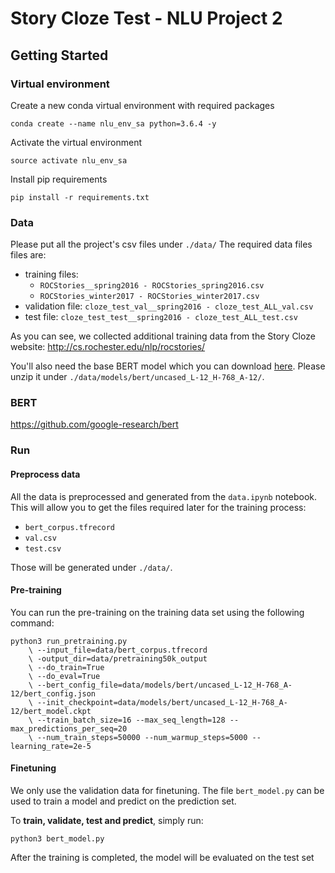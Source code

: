 # Story Cloze Test - NLU Project 2

## Getting Started

### Virtual environment

Create a new conda virtual environment with required packages

```
conda create --name nlu_env_sa python=3.6.4 -y
```

Activate the virtual environment

```
source activate nlu_env_sa
```

Install pip requirements

```
pip install -r requirements.txt
```

### Data
Please put all the project's csv files under `./data/`
The required data files files are:
- training files:
  - `ROCStories__spring2016 - ROCStories_spring2016.csv`
  - `ROCStories_winter2017 - ROCStories_winter2017.csv`
- validation file: `cloze_test_val__spring2016 - cloze_test_ALL_val.csv`
- test file: `cloze_test_test__spring2016 - cloze_test_ALL_test.csv`

As you can see, we collected additional training data from the Story Cloze website: http://cs.rochester.edu/nlp/rocstories/

You'll also need the base BERT model which you can download [here](https://storage.googleapis.com/bert_models/2018_10_18/uncased_L-12_H-768_A-12.zip).
Please unzip it under `./data/models/bert/uncased_L-12_H-768_A-12/`.

### BERT

https://github.com/google-research/bert

### Run

#### Preprocess data
All the data is preprocessed and generated from the `data.ipynb` notebook. 
This will allow you to get the files required later for the training process:
- `bert_corpus.tfrecord`
- `val.csv`
- `test.csv`

Those will be generated under `./data/`.
 
#### Pre-training
You can run the pre-training on the training data set using the following command:
```
python3 run_pretraining.py 
    \ --input_file=data/bert_corpus.tfrecord
    \ -output_dir=data/pretraining50k_output 
    \ --do_train=True 
    \ --do_eval=True 
    \ --bert_config_file=data/models/bert/uncased_L-12_H-768_A-12/bert_config.json 
    \ --init_checkpoint=data/models/bert/uncased_L-12_H-768_A-12/bert_model.ckpt 
    \ --train_batch_size=16 --max_seq_length=128 --max_predictions_per_seq=20 
    \ --num_train_steps=50000 --num_warmup_steps=5000 --learning_rate=2e-5
```

#### Finetuning
We only use the validation data for finetuning. The file `bert_model.py` can be used to train a model and predict on the prediction set.

To **train, validate, test and predict**, simply run:
```
python3 bert_model.py
```

After the training is completed, the model will be evaluated on the test set
